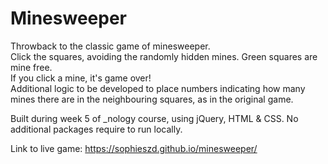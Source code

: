 # Minesweeper
Throwback to the classic game of minesweeper.  
Click the squares, avoiding the randomly hidden mines. Green squares are mine free.  
If you click a mine, it's game over!  
Additional logic to be developed to place numbers indicating how many mines there are in the neighbouring squares, as in the original game.  

Built during week 5 of _nology course, using jQuery, HTML & CSS. No additional packages require to run locally.  

Link to live game: https://sophieszd.github.io/minesweeper/


